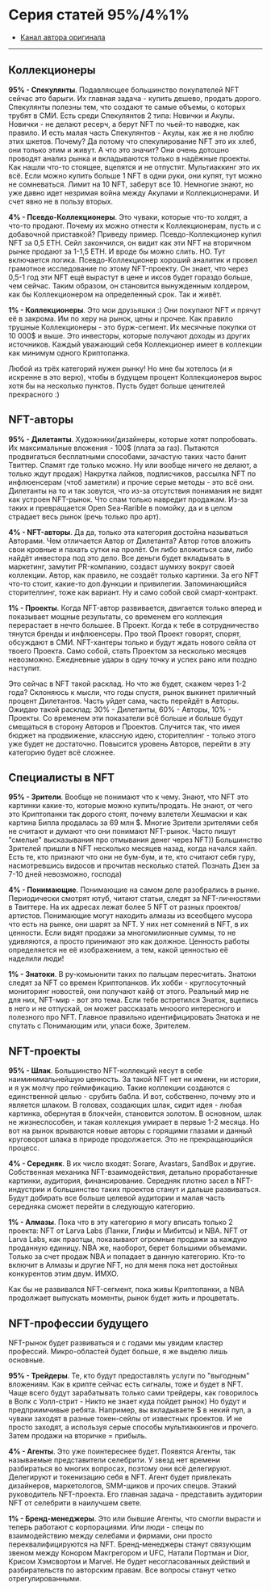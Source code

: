 # Серия статей 95%/4%1%
- [Канал автора оригинала](https://t.me/colnft)
---

## Коллекционеры
**95% - Спекулянты**. Подавляющее большинство покупателей NFT сейчас это барыги. Их главная задача - купить дешево, продать дорого.
Спекулянты полезны тем, что создают те самые объемы, о которых трубят в СМИ.
Есть среди Спекулянтов 2 типа: Новички и Акулы. Новички - не делают ресерч, а берут NFT по чьей-то наводке, как правило.
И есть малая часть Спекулянтов - Акулы, как же я не люблю этих шкетов. Почему? Да потому что спекулирование NFT это их хлеб, они только этим и живут.
А что это значит? Они очень дотошно проводят анализ рынка и вкладываются только в надёжные проекты. Как нашли что-то стоящее, вцепятся и не отпустят.
Мультиаккинг это их всё. Если можно купить больше 1 NFT в одни руки, они купят, тут можно не сомневаться. Лимит на 10 NFT, заберут все 10.
Немногие знают, но уже давно идет незримая война между Акулами и Коллекционерами. И счет явно не в пользу вторых.

**4% - Псевдо-Коллекционеры**. Это чуваки, которые что-то холдят, а что-то продают. Почему их можно отнести к Коллекционерам, пусть и с добавочной приставкой?
Приведу пример. Псевдо-Коллекционер купил NFT за 0,5 ETH. Сейл закончился, он видит как эти NFT на вторичном рынке продают за 1-1,5 ETH. И вроде бы можно слить. НО. Тут включается логика.
Псевдо-Коллекционер хороший аналитик и провел грамотное исследование по этому NFT-проекту. Он знает, что через 0,5-1 год эти NFT ещё вырастут в цене и иксов будет гораздо больше, чем сейчас.
Таким образом, он становится вынужденным холдером, как бы Коллекционером на определенный срок. Так и живёт.

**1% - Коллекционеры**. Это мои друзьяшки :) Они покупают NFT и прячут её в закрома. Им по херу на рынок, цены и прочее.
Как правило трушные Коллекционеры - это бурж-сегмент. Их месячные покупки от 10 000$ и выше. Это инвесторы, которые получают доходы из других источников.
Каждый уважающий себя Коллекционер имеет в коллекции как минимум одного Криптопанка.

Любой из трёх категорий нужен рынку! Но мне бы хотелось (и я искренне в это верю), чтобы в будущем процент Коллекционеров вырос хотя бы на несколько пунктов.
Пусть будет больше ценителей прекрасного :)

## NFT-авторы
**95% - Дилетанты**. Художники/дизайнеры, которые хотят попробовать. Их максимальные вложения - 100$ (плата за газ).
Пытаются продвигаться бесплатными способами, зачастую таких часто банит Твиттер. Спамят где только можно. Ну или вообще ничего не делают, а только ждут продаж)
Накрутка лайков, подписчиков, рассылка NFT по инфлюенсерам (чтоб заметили) и прочие серые методы - это всё они. Дилетанты на то и так зовутся, что из-за отсутствия понимания не видят как устроен NFT-рынок.
Что спам только навредит продажам. Из-за таких и превращается Open Sea-Rarible в помойку, да и в целом страдает весь рынок (речь только про арт).

**4% - NFT-авторы**. Да да, только эта категория достойна называться Авторами. Чем отличается Автор от Дилетанта? Автор готов вложить свои кровные и пахать сутки на пролёт.
Он либо вложиться сам, либо найдёт инвестора под это дело. Все деньги будет вкладывать в маркетинг, замутит PR-компанию, создаст шумиху вокруг своей коллекции.
Автор, как правило, не создаёт только картинки. За его NFT что-то стоит, какие-то доп.функции и привилегии. Запоминающийся сторителлинг, тоже как вариант.
Ну и само собой свой смарт-контракт.

**1% - Проекты**. Когда NFT-автор развивается, двигается только вперед и показывает мощные результаты, со временем его коллекция перерастает в нечто большее.
В Проект. Когда к тебе в сотрудничество тянутся бренды и инфлюенсеры. Про твой Проект говорят, спорят, обсуждают в СМИ. NFT-хантеры только и будут ждать нового сейла от твоего Проекта.
Само собой, стать Проектом за несколько месяцев невозможно. Ежедневные удары в одну точку и успех рано или поздно наступит.

Это сейчас в NFT такой расклад. Но что же будет, скажем через 1-2 года? Склоняюсь к мысли, что годы спустя, рынок выкинет приличный процент Дилетантов.
Часть уйдет сама, часть перейдёт в Авторы. Ожидаю такой расклад: 30% - Дилетанты, 60% - Авторы, 10% - Проекты. Со временем эти показатели всё больше и больше будут смещаться в сторону Авторов и Проектов.
Случится так, что имея бюджет на продвижение, классную идею, сторителлинг - только этого уже будет не достаточно. Повысится уровень Авторов, перейти в эту категорию будет всё сложнее.

## Специалисты в NFT
**95% - Зрители**. Вообще не понимают что к чему. Знают, что NFT это картинки какие-то, которые можно купить/продать.
Не знают, от чего это Криптопанки так дорого стоят, почему взлетели Хешмаски и как картина Бипла продалась за 69 млн $.
Многие Зрители зрителями себя не считают и думают что они понимают NFT-рынок. Часто пишут "смелые" высказывания про отмывания денег через NFT))
Большинство Зрителей пришли в NFT несколько месяцев назад, когда начался хайп. Есть те, кто признают что они не бум-бум, и те, кто считают себя гуру, насмотревшись видосов и прочитав несколько статей.
Познать Дзен за 7-10 дней невозможно, господа)

**4% - Понимающие**. Понимающие на самом деле разобрались в рынке. Периодически смотрят ютуб, читают статьи, следят за NFT-личностями в Твиттере.
На их адресах лежат более 5 NFT от разных проектов/артистов. Понимающие могут находить алмазы из всеобщего мусора что есть на рынке, они шарят за NFT.
У них нет сомнений в NFT, в их ценности. Если видят продажи за многомилионные суммы, то не удивляются, а просто принимают это как должное. Ценность работы определяется не её изображением, а тем, какой ценностью её наделили люди!

**1% - Знатоки**. В ру-комьюнити таких по пальцам пересчитать. Знатоки следят за NFT со времен Криптопанков. Их хобби - круглосуточный мониторинг новостей, они получают кайф от этого.
Реальный мир не для них, NFT-мир - вот это тема. Если тебе встретился Знаток, вцепись в него и не отпускай, он может рассказать мнооого интересного и полезного про NFT.
Главное правильно идентифицировать Знатока и не спутать с Понимающим или, упаси боже, Зрителем.

## NFT-проекты
**95% - Шлак**. Большинство NFT-коллекций несут в себе наиминимальнейшую ценность. За такой NFT нет ни имени, ни истории, и я уж молчу про геймификацию.
Такие коллекции создаются с единственной целью - срубить бабла. И вот, собственно, почему это и является шлаком.
В головах, создающих шлак, сидит идея - любая картинка, обернутая в блокчейн, становится золотом. В основном, шлак не жизнеспособен, и такая коллекция умирает в первые 1-2 месяца.
Но вот на рынок врываются новые авторы с горящими глазами и данный круговорот шлака в природе продолжается. Это не прекращающийся процесс.

**4% - Середняк**. В их число входят: Sorare, Avastars, SandBox и другие. Собственная механика NFT-взаимодействия, детально проработанные картинки, аудитория, финансирование.
Середняк плотно засел в NFT-индустрии и большинство таких проектов станут и дальше развиваться. Будут добирать все больше целевой аудитории и малая часть середняка сможет перейти в следующую категорию.

**1% - Алмазы**. Пока что в эту категорию я могу вписать только 2 проекта: NFT от Larva Labs (Панки, Глифы и Мибитсы) и NBA. NFT от Larva Labs, как праотцы, показывают огромные продажи за каждую проданную единицу.
NBA же, наоборот, берет большими объемами. Только за счет продаж NBA и попадает в данную категорию. Кто-то включит в Алмазы и другие NFT, но для меня пока нет достойных конкурентов этим двум. ИМХО.

Как бы не развивался NFT-сегмент, пока живы Криптопанки, а NBA продолжает выпускать моменты, рынок будет жить и процветать.

## NFT-профессии будущего
NFT-рынок будет развиваться и с годами мы увидим кластер профессий. Микро-областей будет больше, я же выделю лишь основные.

**95% - Трейдеры**. Те, кто будут предоставлять услуги по "выгодным" вложениям. Как в крипте сейчас есть сигналы, тоже и будет в NFT.
Чаще всего будут зарабатывать только сами трейдеры, как говорилось в Волк с Уолл-стрит - Никто не знает куда пойдет рынок)
Но будут и предприимчивые ребята. Например, вы вкладываете $ в некий пул, а чуваки заходят в разные токен-сейлы от известных проектов.
И не просто заходят, а используя серые способы мультиаккингов и прочего. Затем продажи на вторичке = прибыль.

**4% - Агенты**. Это уже поинтереснее будет. Появятся Агенты, так называемые представители селебрити.
У звезд нет времени разбираться во многих вопросах, поэтому они всё делегируют. Делегируют и токенизацию себя в NFT.
Агент будет привлекать дизайнеров, маркетологов, SMM-щиков и прочих спецов. Этакий руководитель NFT-проекта.
Его главная задача - представить аудитории NFT от селебрити в наилучшем свете.

**1% - Бренд-менеджеры**. Это или бывшие Агенты, что смогли вырасти и теперь работают с корпорациями. Или люди - спецы по взаимодействию между селебами и фирмами, они просто переквалифицируются на NFT.
Бренд-менеджеры станут связующим звеном между Конором Макгрегором и UFC, Натали Портман и Dior, Крисом Хэмсвортом и Marvel.
Не будет несогласованных действий и разбирательств по авторским правам. Все вопросы станут четко отрегулированными.